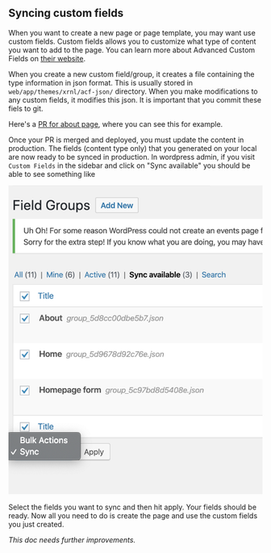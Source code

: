 
## Syncing custom fields

When you want to create a new page or page template, you may want use custom fields. Custom fields allows you to customize what type of content you want to add to the page. You can learn more about Advanced Custom Fields on [their website](https://www.advancedcustomfields.com/resources/).

When you create a new custom field/group, it creates a file containing the type information in json format. This is usually stored in `web/app/themes/xrnl/acf-json/` directory. When you make modifications to any custom fields, it modifies this json. It is important that you commit these fiels to git.

Here's a [PR for about page](https://github.com/xrnl/extinction-rebellion-nl/pull/35), where you can see this for example.

Once your PR is merged and deployed, you must update the content in production. The fields (content type only) that you generated on your local are now ready to be synced in production. In wordpress admin, if you visit `Custom Fields` in the sidebar and click on "Sync available" you should be able to see something like

![](/docs/sync-screenshot.png)

Select the fields you want to sync and then hit apply. Your fields should be ready. Now all you need to do is create the page and use the custom fields you just created.

_This doc needs further improvements._

